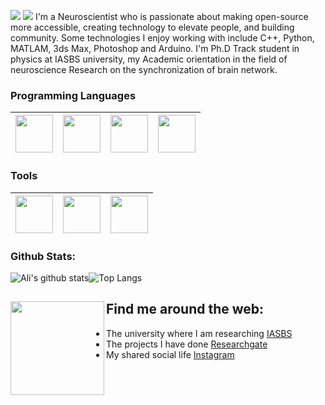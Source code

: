 ![](https://komarev.com/ghpvc/?username=aliseif321&color=red)
<img src="https://raw.githubusercontent.com/aliseif321/aliseif321/main/as-header-image.png">
I'm a Neuroscientist who is passionate about making open-source more accessible, creating technology to elevate people, and building community. Some technologies I enjoy working with include C++, Python, MATLAM, 3ds Max, Photoshop and Arduino. I'm Ph.D Track student in physics at IASBS university, my Academic orientation in the field of neuroscience Research on the synchronization of brain network.


### Programming Languages 
|<img src="https://raw.githubusercontent.com/coderjojo/coderjojo/master/img/cpp.png" width=60> |  <img src="https://raw.githubusercontent.com/coderjojo/coderjojo/master/img/python.svg" width=60> | <img src="https://upload.wikimedia.org/wikipedia/commons/2/21/Matlab_Logo.png" width=60>|<img src="http://xahlee.info/comp/Mathematica_logo/Mathematica_8_logo.png" width=60>|
|:---:|:---:|:---:|:---:|


### Tools 
|<img src="https://raw.githubusercontent.com/aliseif321/aliseif321/d7523327f06921070e706f1f71b468de5abd371e/3ds-max-2.svg" width=60> | <img src="https://github.com/aliseif321/aliseif321/blob/main/photoshop.png?raw=true" width=60> | <img src="https://github.com/aliseif321/aliseif321/blob/main/arduino-logo-1.png?raw=true" width=60> |
|:---:|:---:|:---:|



### Github Stats:

![Ali's github stats](https://github-readme-stats.vercel.app/api?username=aliseif321)![Top Langs](https://github-readme-stats.vercel.app/api/top-langs/?username=aliseif321&layout=compact)








## Find me around the web: <a href="https://raw.githubusercontent.com/aliseif321/aliseif321/main/Gif/Twitter%20Logo%20Animation.gif"><img align="left" width="150" height="150" src="https://github.com/aliseif321/aliseif321/blob/main/Gif/Keyframe%20Factory%20Motion%20Design.gif?raw=true"></a>
- The university where I am researching <a href="https://iasbs.ac.ir/">IASBS</a> 
- The projects I have done <a href="https://www.researchgate.net/profile/Ali_Seif7"> Researchgate</a>
- My shared social life <a href="https://www.instagram.com/aliseif____/">Instagram</a>






